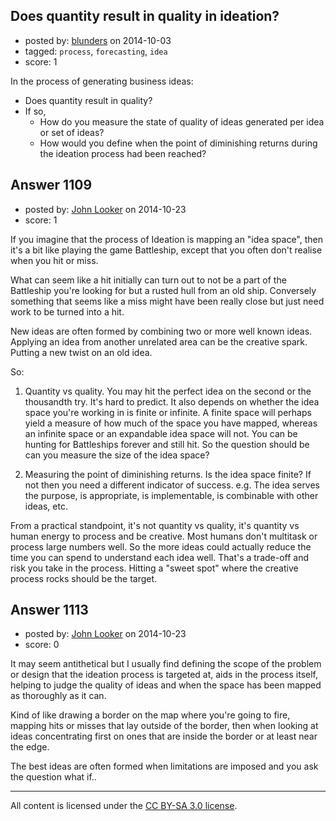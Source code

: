 ## Does quantity result in quality in ideation?

- posted by: [blunders](https://stackexchange.com/users/216182/blunders) on 2014-10-03
- tagged: `process`, `forecasting`, `idea`
- score: 1

<p>In the process of generating business ideas:</p>

<ul>
<li>Does quantity result in quality? </li>
<li>If so, 
<ul>
<li>How do you measure the state of quality of ideas generated per idea or set of ideas?</li>
<li>How would you define when the point of diminishing returns during the ideation process had been reached?</li>
</ul></li>
</ul>



## Answer 1109

- posted by: [John Looker](https://stackexchange.com/users/5196682/john-looker) on 2014-10-23
- score: 1

<p>If you imagine that the process of Ideation is mapping an "idea space", then it's a bit like playing the game Battleship, except that you often don't realise when you hit or miss. </p>

<p>What can seem like a hit initially can turn out to not be a part of the Battleship you're looking for but a rusted hull from an old ship. Conversely something that seems like a miss might have been really close but just need work to be turned into a hit.</p>

<p>New ideas are often formed by combining two or more well known ideas. Applying an idea from another unrelated area can be the creative spark. Putting a new twist on an old idea.</p>

<p>So:</p>

<ol>
<li><p>Quantity vs quality. You may hit the perfect idea on the second or the thousandth try. It's hard to predict. It also depends on whether the idea space you're working in is finite or infinite. A finite space will perhaps yield a measure of how much of the space you have mapped, whereas an infinite space or an expandable idea space will not. You can be hunting for Battleships forever and still hit. So the question should be can you measure the size of the idea space?</p></li>
<li><p>Measuring the point of diminishing returns. Is the idea space finite? If not then you need a different indicator of success. e.g. The idea serves the purpose, is appropriate, is implementable, is combinable with other ideas, etc.</p></li>
</ol>

<p>From a practical standpoint, it's not quantity vs quality, it's quantity vs human energy to process and be creative. Most humans don't multitask or process large numbers well. So the more ideas could actually reduce the time you can spend to understand each idea well. That's a trade-off and risk you take in the process. Hitting a "sweet spot" where the creative process rocks should be the target.</p>



## Answer 1113

- posted by: [John Looker](https://stackexchange.com/users/5196682/john-looker) on 2014-10-23
- score: 0

<p>It may seem antithetical but I usually find defining the scope of the problem or design that the ideation process is targeted at, aids in the process itself, helping to judge the quality of ideas and when the space has been mapped as thoroughly as it can.</p>

<p>Kind of like drawing a border on the map where you're going to fire, mapping hits or misses that lay outside of the border, then when looking at ideas concentrating first on ones that are inside the border or at least near the edge.</p>

<p>The best ideas are often formed when limitations are imposed and you ask the question what if..</p>




---

All content is licensed under the [CC BY-SA 3.0 license](https://creativecommons.org/licenses/by-sa/3.0/).
